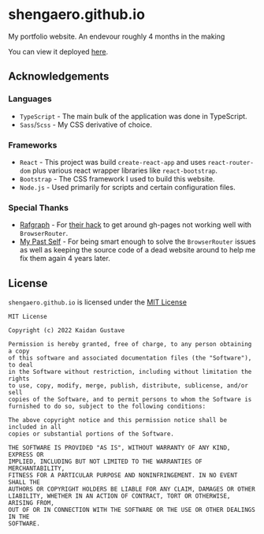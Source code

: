 # shengaero.github.io
My portfolio website. An endevour roughly 4 months in the making

You can view it deployed [here](https://shengaero.github.io/).

## Acknowledgements

### Languages
- `TypeScript` - The main bulk of the application was done in TypeScript.
- `Sass`/`Scss` - My CSS derivative of choice.

### Frameworks
- `React` - This project was build `create-react-app` and uses `react-router-dom` plus various react wrapper libraries like `react-bootstrap`.
- `Bootstrap` - The CSS framework I used to build this website.
- `Node.js` - Used primarily for scripts and certain configuration files.

### Special Thanks
- [Rafgraph](https://github.com/rafgraph) - For [their hack](https://github.com/rafgraph/spa-github-pages) to get around gh-pages not working well with `BrowserRouter`.
- [My Past Self](https://github.com/shengaero/kgustave.me) - For being smart enough to solve the `BrowserRouter` issues as well as keeping the source code of a dead website around to help me fix them again 4 years later.

## License
`shengaero.github.io` is licensed under the [MIT License](https://github.com/Shengaero/shengaero.github.io/blob/main/LICENSE)

```
MIT License

Copyright (c) 2022 Kaidan Gustave

Permission is hereby granted, free of charge, to any person obtaining a copy
of this software and associated documentation files (the "Software"), to deal
in the Software without restriction, including without limitation the rights
to use, copy, modify, merge, publish, distribute, sublicense, and/or sell
copies of the Software, and to permit persons to whom the Software is
furnished to do so, subject to the following conditions:

The above copyright notice and this permission notice shall be included in all
copies or substantial portions of the Software.

THE SOFTWARE IS PROVIDED "AS IS", WITHOUT WARRANTY OF ANY KIND, EXPRESS OR
IMPLIED, INCLUDING BUT NOT LIMITED TO THE WARRANTIES OF MERCHANTABILITY,
FITNESS FOR A PARTICULAR PURPOSE AND NONINFRINGEMENT. IN NO EVENT SHALL THE
AUTHORS OR COPYRIGHT HOLDERS BE LIABLE FOR ANY CLAIM, DAMAGES OR OTHER
LIABILITY, WHETHER IN AN ACTION OF CONTRACT, TORT OR OTHERWISE, ARISING FROM,
OUT OF OR IN CONNECTION WITH THE SOFTWARE OR THE USE OR OTHER DEALINGS IN THE
SOFTWARE.
```
